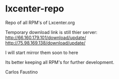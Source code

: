 # lxcenter-repo
Repo of all RPM's of Lxcenter.org

Temporary download link is still thier server:
http://66.160.179.101/download/update/
http://75.98.169.138/download/update/


I will start mirror them soon to here

Its better keeping all RPM's for further development.

Carlos Faustino
